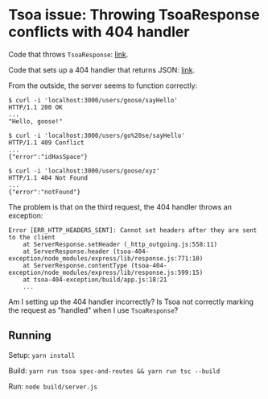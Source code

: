 # Tsoa issue: Throwing TsoaResponse conflicts with 404 handler

Code that throws `TsoaResponse`: [link](src/usersController.ts#L21).

Code that sets up a 404 handler that returns JSON: [link](src/app.ts#L17).

From the outside, the server seems to function correctly:
```
$ curl -i 'localhost:3000/users/goose/sayHello'
HTTP/1.1 200 OK
...
"Hello, goose!"

$ curl -i 'localhost:3000/users/go%20se/sayHello'
HTTP/1.1 409 Conflict
...
{"error":"idHasSpace"}

$ curl -i 'localhost:3000/users/goose/xyz'
HTTP/1.1 404 Not Found
...
{"error":"notFound"}
```

The problem is that on the third request, the 404 handler throws an exception:
```
Error [ERR_HTTP_HEADERS_SENT]: Cannot set headers after they are sent to the client
    at ServerResponse.setHeader (_http_outgoing.js:558:11)
    at ServerResponse.header (tsoa-404-exception/node_modules/express/lib/response.js:771:10)
    at ServerResponse.contentType (tsoa-404-exception/node_modules/express/lib/response.js:599:15)
    at tsoa-404-exception/build/app.js:18:21
    ...
```

Am I setting up the 404 handler incorrectly?  Is Tsoa not correctly marking the request as "handled" when I use `TsoaResponse`?

## Running

Setup: `yarn install`

Build: `yarn run tsoa spec-and-routes && yarn run tsc --build`

Run: `node build/server.js`
